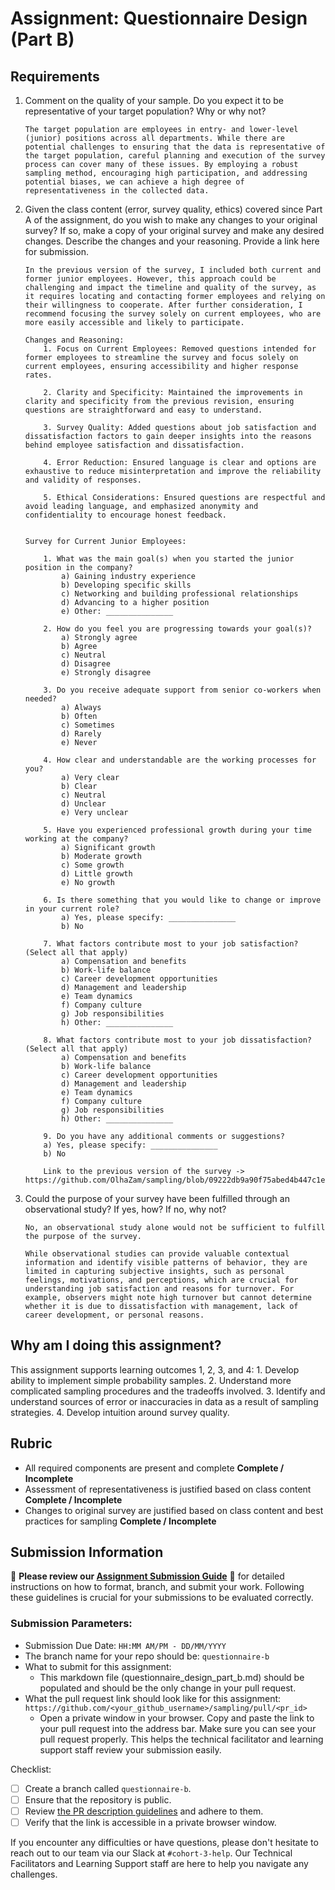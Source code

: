 # Assignment: Questionnaire Design (Part B)

## Requirements
1. Comment on the quality of your sample. Do you expect it to be representative of your target population? Why or why not?

    ```
    The target population are employees in entry- and lower-level (junior) positions across all departments. While there are potential challenges to ensuring that the data is representative of the target population, careful planning and execution of the survey process can cover many of these issues. By employing a robust sampling method, encouraging high participation, and addressing potential biases, we can achieve a high degree of representativeness in the collected data. 
    ```

2. Given the class content (error, survey quality, ethics) covered since Part A of the assignment, do you wish to make any changes to your original survey? If so, make a copy of your original survey and make any desired changes. Describe the changes and your reasoning. Provide a link here for submission.

    ```
    In the previous version of the survey, I included both current and former junior employees. However, this approach could be challenging and impact the timeline and quality of the survey, as it requires locating and contacting former employees and relying on their willingness to cooperate. After further consideration, I recommend focusing the survey solely on current employees, who are more easily accessible and likely to participate.

    Changes and Reasoning:
        1. Focus on Current Employees: Removed questions intended for former employees to streamline the survey and focus solely on current employees, ensuring accessibility and higher response rates.

        2. Clarity and Specificity: Maintained the improvements in clarity and specificity from the previous revision, ensuring questions are straightforward and easy to understand.

        3. Survey Quality: Added questions about job satisfaction and dissatisfaction factors to gain deeper insights into the reasons behind employee satisfaction and dissatisfaction.

        4. Error Reduction: Ensured language is clear and options are exhaustive to reduce misinterpretation and improve the reliability and validity of responses.
        
        5. Ethical Considerations: Ensured questions are respectful and avoid leading language, and emphasized anonymity and confidentiality to encourage honest feedback.


    Survey for Current Junior Employees:

        1. What was the main goal(s) when you started the junior position in the company?
            a) Gaining industry experience
            b) Developing specific skills
            c) Networking and building professional relationships
            d) Advancing to a higher position
            e) Other: _______________

        2. How do you feel you are progressing towards your goal(s)?
            a) Strongly agree
            b) Agree
            c) Neutral
            d) Disagree
            e) Strongly disagree

        3. Do you receive adequate support from senior co-workers when needed?
            a) Always
            b) Often
            c) Sometimes
            d) Rarely
            e) Never

        4. How clear and understandable are the working processes for you?
            a) Very clear
            b) Clear
            c) Neutral
            d) Unclear
            e) Very unclear

        5. Have you experienced professional growth during your time working at the company?
            a) Significant growth
            b) Moderate growth
            c) Some growth
            d) Little growth
            e) No growth

        6. Is there something that you would like to change or improve in your current role?
            a) Yes, please specify: _______________
            b) No

        7. What factors contribute most to your job satisfaction? (Select all that apply)
            a) Compensation and benefits
            b) Work-life balance
            c) Career development opportunities
            d) Management and leadership
            e) Team dynamics
            f) Company culture
            g) Job responsibilities
            h) Other: _______________

        8. What factors contribute most to your job dissatisfaction? (Select all that apply)
            a) Compensation and benefits
            b) Work-life balance
            c) Career development opportunities
            d) Management and leadership
            e) Team dynamics
            f) Company culture
            g) Job responsibilities
            h) Other: _______________

        9. Do you have any additional comments or suggestions?
        a) Yes, please specify: _______________
        b) No

        Link to the previous version of the survey -> https://github.com/OlhaZam/sampling/blob/09222db9a90f75abed4b447c1e384ab83d07a7c6/02_activities/assignments/a2_questionnaire_design_part_a.md
    ```

3. Could the purpose of your survey have been fulfilled through an observational study? If yes, how? If no, why not?

    ```
    No, an observational study alone would not be sufficient to fulfill the purpose of the survey. 
    
    While observational studies can provide valuable contextual information and identify visible patterns of behavior, they are limited in capturing subjective insights, such as personal feelings, motivations, and perceptions, which are crucial for understanding job satisfaction and reasons for turnover. For example, observers might note high turnover but cannot determine whether it is due to dissatisfaction with management, lack of career development, or personal reasons.

    ```

## Why am I doing this assignment?

This assignment supports learning outcomes 1, 2, 3, and 4:
	1.	Develop ability to implement simple probability samples.
	2.	Understand more complicated sampling procedures and the tradeoffs involved.
	3.	Identify and understand sources of error or inaccuracies in data as a result of sampling strategies.
	4.	Develop intuition around survey quality.

## Rubric

-	All required components are present and complete **Complete / Incomplete**
-	Assessment of representativeness is justified based on class content **Complete / Incomplete**
-	Changes to original survey are justified based on class content and best practices for sampling **Complete / Incomplete**

## Submission Information

🚨 **Please review our [Assignment Submission Guide](https://github.com/UofT-DSI/onboarding/blob/main/onboarding_documents/submissions.md)** 🚨 for detailed instructions on how to format, branch, and submit your work. Following these guidelines is crucial for your submissions to be evaluated correctly.

### Submission Parameters:
* Submission Due Date: `HH:MM AM/PM - DD/MM/YYYY`
* The branch name for your repo should be: `questionnaire-b`
* What to submit for this assignment:
    * This markdown file (questionnaire_design_part_b.md) should be populated and should be the only change in your pull request.
* What the pull request link should look like for this assignment: `https://github.com/<your_github_username>/sampling/pull/<pr_id>`
    * Open a private window in your browser. Copy and paste the link to your pull request into the address bar. Make sure you can see your pull request properly. This helps the technical facilitator and learning support staff review your submission easily.

Checklist:
- [ ] Create a branch called `questionnaire-b`.
- [ ] Ensure that the repository is public.
- [ ] Review [the PR description guidelines](https://github.com/UofT-DSI/onboarding/blob/main/onboarding_documents/submissions.md#guidelines-for-pull-request-descriptions) and adhere to them.
- [ ] Verify that the link is accessible in a private browser window.

If you encounter any difficulties or have questions, please don't hesitate to reach out to our team via our Slack at `#cohort-3-help`. Our Technical Facilitators and Learning Support staff are here to help you navigate any challenges.
